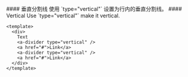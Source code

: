 <cn>
#### 垂直分割线
使用 `type="vertical"` 设置为行内的垂直分割线。
</cn>

<us>
#### Vertical
Use `type="vertical"` make it vertical.
</us>

```vue
<template>
  <div>
    Text
    <a-divider type="vertical" />
    <a href="#">Link</a>
    <a-divider type="vertical" />
    <a href="#">Link</a>
  </div>
</template>
```
